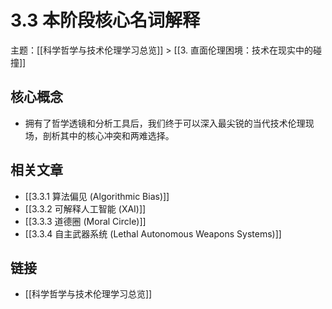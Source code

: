 # 3.3 本阶段核心名词解释

主题：[[科学哲学与技术伦理学习总览]] > [[3. 直面伦理困境：技术在现实中的碰撞]]

## 核心概念

- 拥有了哲学透镜和分析工具后，我们终于可以深入最尖锐的当代技术伦理现场，剖析其中的核心冲突和两难选择。

## 相关文章

- [[3.3.1 算法偏见 (Algorithmic Bias)]]
- [[3.3.2 可解释人工智能 (XAI)]]
- [[3.3.3 道德圈 (Moral Circle)]]
- [[3.3.4 自主武器系统 (Lethal Autonomous Weapons Systems)]]

## 链接

- [[科学哲学与技术伦理学习总览]]
